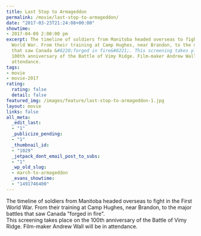```yaml
---
title: Last Stop to Armageddon
permalink: /movie/last-stop-to-armageddon/
date: "2017-03-23T21:24:08+00:00"
showtime:
- 2017-04-09 2:00:00 pm
excerpt: The timeline of soldiers from Manitoba headed overseas to fight in the First
  World War. From their training at Camp Hughes, near Brandon, to the major battles
  that saw Canada &#8220;forged in fire&#8221;. This screening takes place on the
  100th anniversary of the Battle of Vimy Ridge. Film-maker Andrew Wall will be in
  attendance.
tags:
- movie
- movie-2017
rating:
  rating: false
  detail: false
featured_img: /images/feature/last-stop-to-armageddon-1.jpg
layout: movie
links: false
all_meta:
  _edit_last:
  - "1"
  _publicize_pending:
  - "1"
  _thumbnail_id:
  - "1029"
  _jetpack_dont_email_post_to_subs:
  - "1"
  _wp_old_slug:
  - march-to-armageddon
  _evans_showtime:
  - "1491746400"
---
```


<div class="gmail_msg">The timeline of soldiers from Manitoba headed overseas to fight in the First World War. From their training at Camp Hughes, near Brandon, to the major battles that saw Canada "forged in fire".</div><div class="gmail_msg"></div><div class="gmail_msg">This screening takes place on the 100th anniversary of the Battle of Vimy Ridge. Film-maker Andrew Wall will be in attendance.</div><div class="gmail_msg"></div><div class="gmail_msg"></div>